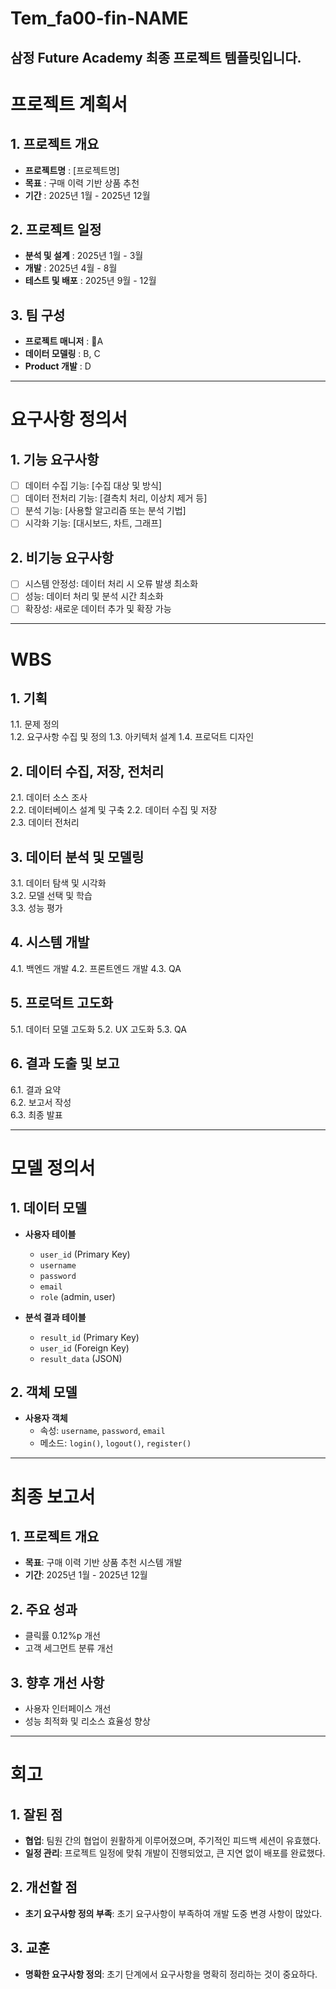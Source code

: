 # Tem_fa00-fin-NAME
삼정 Future Academy 최종 프로젝트 템플릿입니다.
---------------------------------------

# 프로젝트 계획서

## 1. 프로젝트 개요
- **프로젝트명** : [프로젝트명]
- **목표** : 구매 이력 기반 상품 추천
- **기간** : 2025년 1월 - 2025년 12월

## 2. 프로젝트 일정
- **분석 및 설계** : 2025년 1월 - 3월
- **개발** : 2025년 4월 - 8월
- **테스트 및 배포** : 2025년 9월 - 12월

## 3. 팀 구성
- **프로젝트 매니저** : A
- **데이터 모델링** : B, C
- **Product 개발** : D
   
---------------------------------------

# 요구사항 정의서

## 1. 기능 요구사항
- [ ] 데이터 수집 기능: [수집 대상 및 방식]
- [ ] 데이터 전처리 기능: [결측치 처리, 이상치 제거 등]
- [ ] 분석 기능: [사용할 알고리즘 또는 분석 기법]
- [ ] 시각화 기능: [대시보드, 차트, 그래프]

## 2. 비기능 요구사항
- [ ] 시스템 안정성: 데이터 처리 시 오류 발생 최소화
- [ ] 성능: 데이터 처리 및 분석 시간 최소화
- [ ] 확장성: 새로운 데이터 추가 및 확장 가능

----------------------------------------

# WBS
## 1. 기획
1.1. 문제 정의  
1.2. 요구사항 수집 및 정의
1.3. 아키텍처 설계
1.4. 프로덕트 디자인

## 2. 데이터 수집, 저장, 전처리
2.1. 데이터 소스 조사  
2.2. 데이터베이스 설계 및 구축
2.2. 데이터 수집 및 저장  
2.3. 데이터 전처리

## 3. 데이터 분석 및 모델링
3.1. 데이터 탐색 및 시각화  
3.2. 모델 선택 및 학습  
3.3. 성능 평가  

## 4. 시스템 개발
4.1. 백엔드 개발
4.2. 프론트엔드 개발
4.3. QA

## 5. 프로덕트 고도화
5.1. 데이터 모델 고도화
5.2. UX 고도화
5.3. QA

## 6. 결과 도출 및 보고
6.1. 결과 요약  
6.2. 보고서 작성  
6.3. 최종 발표

-----------------------------------------

# 모델 정의서

## 1. 데이터 모델
- **사용자 테이블**
  - `user_id` (Primary Key)
  - `username`
  - `password`
  - `email`
  - `role` (admin, user)

- **분석 결과 테이블**
  - `result_id` (Primary Key)
  - `user_id` (Foreign Key)
  - `result_data` (JSON)

## 2. 객체 모델
- **사용자 객체**
  - 속성: `username`, `password`, `email`
  - 메소드: `login()`, `logout()`, `register()`
 
----------------------------------------

# 최종 보고서

## 1. 프로젝트 개요
- **목표**: 구매 이력 기반 상품 추천 시스템 개발
- **기간**: 2025년 1월 - 2025년 12월

## 2. 주요 성과
- 클릭률 0.12%p 개선
- 고객 세그먼트 분류 개선

## 3. 향후 개선 사항
- 사용자 인터페이스 개선
- 성능 최적화 및 리소스 효율성 향상

-----------------------------------------

# 회고

## 1. 잘된 점
- **협업**: 팀원 간의 협업이 원활하게 이루어졌으며, 주기적인 피드백 세션이 유효했다.
- **일정 관리**: 프로젝트 일정에 맞춰 개발이 진행되었고, 큰 지연 없이 배포를 완료했다.

## 2. 개선할 점
- **초기 요구사항 정의 부족**: 초기 요구사항이 부족하여 개발 도중 변경 사항이 많았다.

## 3. 교훈
- **명확한 요구사항 정의**: 초기 단계에서 요구사항을 명확히 정리하는 것이 중요하다.
